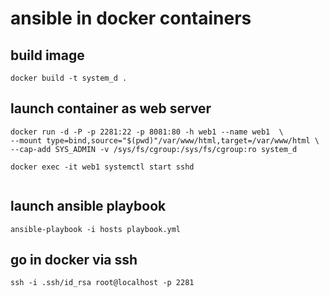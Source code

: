 # ansible in docker containers

## build image
```
docker build -t system_d .
```

## launch container as web server

```
docker run -d -P -p 2281:22 -p 8081:80 -h web1 --name web1  \
--mount type=bind,source="$(pwd)"/var/www/html,target=/var/www/html \
--cap-add SYS_ADMIN -v /sys/fs/cgroup:/sys/fs/cgroup:ro system_d 

docker exec -it web1 systemctl start sshd
 
```

## launch ansible playbook
```
ansible-playbook -i hosts playbook.yml 
```


## go in docker via ssh 
```
ssh -i .ssh/id_rsa root@localhost -p 2281
```